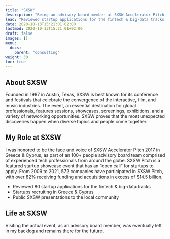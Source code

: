 ```yaml
---
title: "SXSW"
description: "Being an advisory board member at SXSW Accelerator Pitch."
lead: "Reviewed startup applications for the fintech & big-data tracks while being the face and voice of SXSW 2017 in Greece & Cyprus."
date: 2020-10-13T15:21:01+02:00
lastmod: 2020-10-13T15:21:01+02:00
draft: false
images: []
menu:
  docs:
    parent: "consulting"
weight: 30
toc: true
---
```


## About SXSW

Founded in 1987 in Austin, Texas, SXSW is best known for its conference and festivals that celebrate the convergence of the interactive, film, and music industries. The event, an essential destination for global professionals, features sessions, showcases, screenings, exhibitions, and a variety of networking opportunities. SXSW proves that the most unexpected discoveries happen when diverse topics and people come together.

## My Role at SXSW

 I was honored to be the face and voice of SXSW Accelerator Pitch 2017 in Greece & Cyprus, as part of an 100+ people advisory board team comprised of experienced tech professionals from around the globe. SXSW Pitch is a featured startup showcase event that has an “open call” for startups to apply. From 2009 to 2021, 572 companies have participated in SXSW Pitch, with over 82% receiving funding and acquisitions in excess of $14.5 billion.

* Reviewed 80 startup applications for the fintech & big-data tracks
* Startups recruiting in Greece & Cyprus
* Public SXSW presentations to the local community

## Life at SXSW

Visiting the actual event, as an advisory board member, was eventually left in my backlog and remains there for the future.
